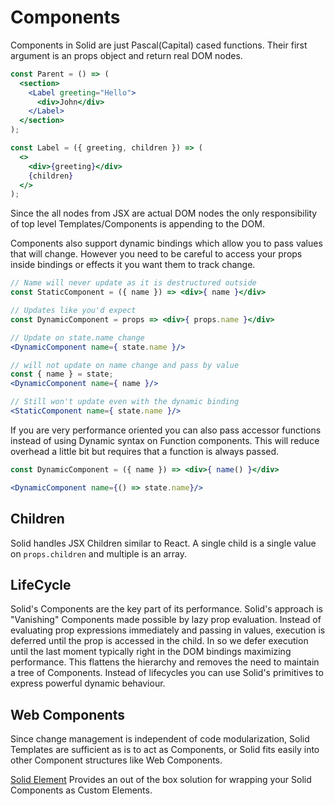 # Components

Components in Solid are just Pascal(Capital) cased functions. Their first argument is an props object and return real DOM nodes.

```jsx
const Parent = () => (
  <section>
    <Label greeting="Hello">
      <div>John</div>
    </Label>
  </section>
);

const Label = ({ greeting, children }) => (
  <>
    <div>{greeting}</div>
    {children}
  </>
);
```

Since the all nodes from JSX are actual DOM nodes the only responsibility of top level Templates/Components is appending to the DOM.

Components also support dynamic bindings which allow you to pass values that will change. However you need to be careful to access your props inside bindings or effects it you want them to track change.

```jsx
// Name will never update as it is destructured outside
const StaticComponent = ({ name }) => <div>{ name }</div>

// Updates like you'd expect
const DynamicComponent = props => <div>{ props.name }</div>

// Update on state.name change
<DynamicComponent name={ state.name }/>

// will not update on name change and pass by value
const { name } = state;
<DynamicComponent name={ name }/>

// Still won't update even with the dynamic binding
<StaticComponent name={ state.name }/>
```

If you are very performance oriented you can also pass accessor functions instead of using Dynamic syntax on Function components. This will reduce overhead a little bit but requires that a function is always passed.

```jsx
const DynamicComponent = ({ name }) => <div>{ name() }</div>

<DynamicComponent name={() => state.name}/>
```

## Children

Solid handles JSX Children similar to React. A single child is a single value on `props.children` and multiple is an array.

## LifeCycle

Solid's Components are the key part of its performance. Solid's approach is "Vanishing" Components made possible by lazy prop evaluation. Instead of evaluating prop expressions immediately and passing in values, execution is deferred until the prop is accessed in the child. In so we defer execution until the last moment typically right in the DOM bindings maximizing performance. This flattens the hierarchy and removes the need to maintain a tree of Components. Instead of lifecycles you can use Solid's primitives to express powerful dynamic behaviour.

## Web Components

Since change management is independent of code modularization, Solid Templates are sufficient as is to act as Components, or Solid fits easily into other Component structures like Web Components.

[Solid Element](https://github.com/ryansolid/solid/tree/master/packages/solid-element) Provides an out of the box solution for wrapping your Solid Components as Custom Elements.
